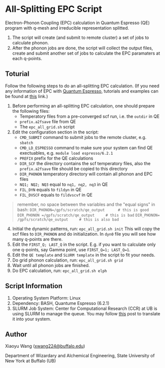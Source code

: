 # All-Splitting EPC Script
Electron-Phonon Coupling (EPC) calculation in Quantum Espresso (QE) program with q-mesh and irreducible representation splitted. 
1. The script will create (and submit to remote cluster) a set of jobs to calculate phonon. 
2. After the phonon jobs are done, the script will collect the output files, create and submit another set of jobs to calculate the EPC paramaters at each q-points.


## Toturial
Follow the following steps to do an all-splitting EPC calculation.
(If you need any information of EPC with [Quantum Espresso](https://www.quantum-espresso.org/), tutorials and examples can be found at [this](https://github.com/QEF/q-e) link.)
1. Before performing an all-splitting EPC calculation, one should prepare the following files:
   - Temperatory files from a pre-converged scf run, i.e. the ```outdir``` in QE
   - ```prefix.a2fsave``` file from QE
   - The ```epc_all_grid.sh``` script
3. Edit the configuration section in the script:
   - ```CMD_SUBMIT``` command to submit jobs to the remote cluster, e.g. ```sbatch```
   - ```CMD_LD_ESPRESSO``` command to make sure your system can find QE exectuables, e.g. ```module load espresso/6.2.1```
   - ```PREFIX``` prefix for the QE calculations
   - ```DIR_SCF``` the directory contains the scf temperatory files, also the ```prefix.a2fsave``` file should be copied to this directory
   - ```DIR_PHONON``` temperatory directory will contain all phonon and EPC files
   - ```NQ1; NQ2; NQ3``` equal to ```nq1, nq2, nq3``` in QE
   - ```FIL_DYN``` equals to ```fildyn``` in QE
   - ```FIL_DVSCF``` equals to ```fildvscvf``` in QE
> remember, no space between the variables and the "equal signs" in bash:
```DIR_PHONON=/gpfs/scratch/qe_output      # this is good```
```DIR_PHONON =/gpfs/scratch/qe_output     # this is bad```
```DIR_PHONON= /gpfs/scratch/qe_output     # this is also bad```

4. Initial the dynamic patterns, run:
```epc_all_grid.sh init```
This will copy the scf files to ```DIR_PHONON``` and do initialization. In ```dyn0``` file you will see how many q-points are there.
5. Edit the ```FIRST_Q; LAST_Q``` in the script. E.g. if you want to calculate only one q-points, say Gamma point, use ```FIRST_Q=1; LAST_Q=1```.
6. Edit the ```QE template``` and ```SLURM template``` in the script to fit your needs.
7. Do grid phonon calculation, run:
```epc_all_grid.sh grid```
8. Wait until all phonon jobs are finished.
9. Do EPC calculation, run:
```epc_all_grid.sh elph```
   

## Script Information
1. Operating System Platform: Linux
2. Dependency: BASH, Quantume Espresso (6.2.1)
3. SLURM Job System: Center for Computational Research (CCR) at UB is using SLURM to manage the queue. You may follow [this](https://ubccr.freshdesk.com/support/solutions/articles/5000686927-batch-computing-slurm-workload-manager-) post to translate it into your system.


## Author
Xiaoyu Wang (xwang224@buffalo.edu)

Department of Wizardary and Alchemical Engineering, State University of New York at Buffalo (UB)

